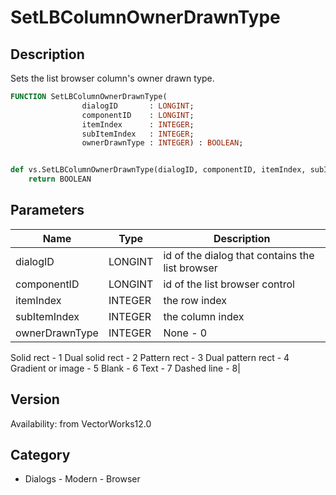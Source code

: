 # SetLBColumnOwnerDrawnType

## Description
Sets the list browser column's owner drawn type.

```pascal
FUNCTION SetLBColumnOwnerDrawnType(
				dialogID       : LONGINT;
				componentID    : LONGINT;
				itemIndex      : INTEGER;
				subItemIndex   : INTEGER;
				ownerDrawnType : INTEGER) : BOOLEAN;
```

```python

def vs.SetLBColumnOwnerDrawnType(dialogID, componentID, itemIndex, subItemIndex, ownerDrawnType):
    return BOOLEAN
```

## Parameters
|Name|Type|Description|
|---|---|---|
|dialogID|LONGINT|id of the dialog that contains the list browser|
|componentID|LONGINT|id of the list browser control|
|itemIndex|INTEGER|the row index|
|subItemIndex|INTEGER|the column index|
|ownerDrawnType|INTEGER|None - 0
Solid rect - 1
Dual solid rect - 2
Pattern rect - 3
Dual pattern rect - 4
Gradient or image - 5
Blank - 6
Text - 7
Dashed line - 8|

## Version
Availability: from VectorWorks12.0
## Category
* Dialogs - Modern - Browser

